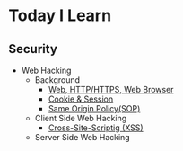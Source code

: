 # Today I Learn

## Security
* Web Hacking
  - Background
    + [Web, HTTP/HTTPS, Web Browser](https://github.com/augustf86/Today_I_Learn/blob/main/Security/Background/Web.md)
    + [Cookie & Session](https://github.com/augustf86/Today_I_Learn/blob/main/Security/Background/Cookie%20%26%20Session.md)
    + [Same Origin Policy(SOP)](https://github.com/augustf86/Today_I_Learn/blob/main/Security/Background/Same%20Origin%20Policy(SOP).md)
  - Client Side Web Hacking
    + [Cross-Site-Scriptig (XSS)](https://github.com/augustf86/Today_I_Learn/blob/main/Security/Web%20Hacking/Cross-Site-Scripting(XSS).md)
  - Server Side Web Hacking
